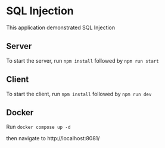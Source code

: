 # SQL Injection

This application demonstrated SQL Injection

## Server

To start the server, run `npm install` followed by `npm run start`

## Client

To start the client, run `npm install` followed by `npm run dev`

## Docker

Run `docker compose up -d` 

then navigate to http://localhost:8081/
